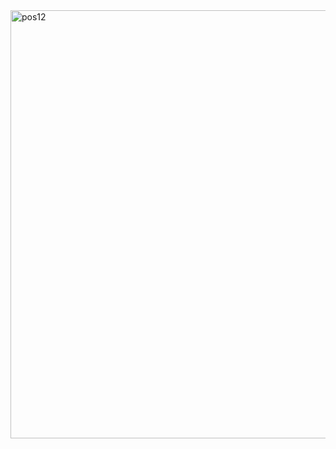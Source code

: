 <img width="1242" height="685" alt="pos12" src="https://github.com/user-attachments/assets/23518da3-425b-4d2b-a53a-d78eda086f01" />
